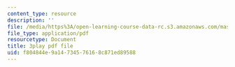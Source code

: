 ```yaml
---
content_type: resource
description: ''
file: /media/https%3A/open-learning-course-data-rc.s3.amazonaws.com/mas-s62-cryptocurrency-engineering-and-design-spring-2018/f804844e9a14734576168c871ed89588_IJquEYhiq_U.pdf
file_type: application/pdf
resourcetype: Document
title: 3play pdf file
uid: f804844e-9a14-7345-7616-8c871ed89588
---
```

